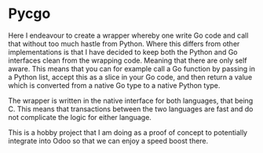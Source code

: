 # Pycgo

Here I endeavour to create a wrapper whereby one write Go code and call that
without too much hastle from Python. Where this differs from other implementations
is that I have decided to keep both the Python and Go interfaces clean from the
wrapping code. Meaning that there are only self aware. This means that you can for example
call a Go function by passing in a Python list, accept this as a slice in your
Go code, and then return a value which is converted from a native Go type to a 
native Python type. 

The wrapper is written in the native interface for both languages, that being C.
This means that transactions between the two languages are fast and do not complicate
the logic for either language.

This is a hobby project that I am doing as a proof of concept to potentially 
integrate into Odoo so that we can enjoy a speed boost there.
